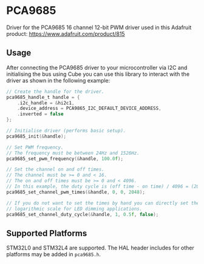 # PCA9685
Driver for the PCA9685 16 channel 12-bit PWM driver used in this Adafruit product: https://www.adafruit.com/product/815

## Usage
After connecting the PCA9685 driver to your microcontroller via I2C and initialising the bus using Cube you can use this
library to interact with the driver as shown in the following example:
```c
// Create the handle for the driver.
pca9685_handle_t handle = {
    .i2c_handle = &hi2c1,
    .device_address = PCA9865_I2C_DEFAULT_DEVICE_ADDRESS,
    .inverted = false
};

// Initialise driver (performs basic setup).
pca9685_init(&handle);

// Set PWM frequency.
// The frequency must be between 24Hz and 1526Hz.
pca9685_set_pwm_frequency(&handle, 100.0f);

// Set the channel on and off times.
// The channel must be >= 0 and < 16.
// The on and off times must be >= 0 and < 4096.
// In this example, the duty cycle is (off time - on time) / 4096 = (2048 - 0) / 4096 = 50%
pca9685_set_channel_pwm_times(&handle, 0, 0, 2048);

// If you do not want to set the times by hand you can directly set the duty cycle. The last parameter lets you use a
// logarithmic scale for LED dimming applications.
pca9685_set_channel_duty_cycle(&handle, 1, 0.5f, false); 
```

## Supported Platforms
STM32L0 and STM32L4 are supported. The HAL header includes for other platforms may be added in `pca9685.h`.